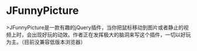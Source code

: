 <h1>JFunnyPicture</h1>
>JFunnyPicture是一款有趣的jQuery插件，当你把鼠标移动到图片或者静止的视频上时，会出现好玩的动效。作者正在发挥极大的脑洞来写这个插件，一切以好玩为主。（目前没兼容低版本浏览器）